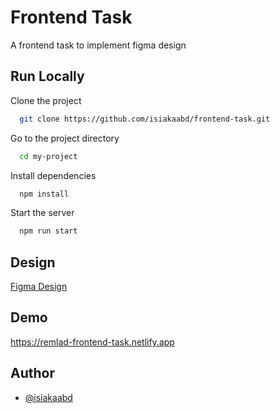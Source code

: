 # Frontend Task

A frontend task to implement figma design

## Run Locally

Clone the project

```bash
  git clone https://github.com/isiakaabd/frontend-task.git
```

Go to the project directory

```bash
  cd my-project
```

Install dependencies

```bash
  npm install
```

Start the server

```bash
  npm run start
```

## Design

[Figma Design](<https://www.figma.com/file/Cz5bFXR6FuYl1N0YcGxwvJ/Frontend-Dev-Task-(Payment-Flow)?node-id=0%3A1>)

## Demo

https://remlad-frontend-task.netlify.app

## Author

- [@isiakaabd](https://www.github.com/isiakaabd)
